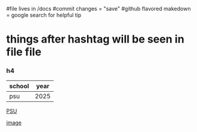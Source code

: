 #file lives in /docs
#commit changes = "save"
#github flavored makedown = google search for helpful tip 
# things after hashtag will be seen in file file 
### h4

|school|year|
|----|----|
|psu|2025|

[PSU](https://www.psu.edu)

[image](https://th.bing.com/th/id/OIP.AFe5ROUZuAbePm475TzuggAAAA?rs=1&pid=ImgDetMain)


